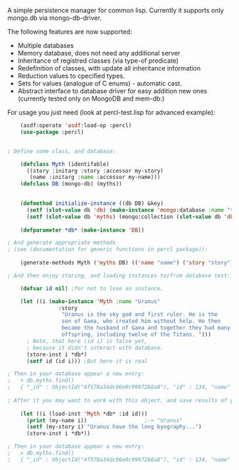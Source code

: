  A simple persistence manager for common lisp. Currently it supports only mongo.db via mongo-db-driver.

 The following features are now supported:
  * Multiple databases
  * Memory database, does not need any additional server
  * Inheritance of registred classes (via type-of predicate)
  * Redefinition of classes, with update all inheritance information
  * Reduction values to cpecified types.
  * Sets for values (analogue of C enums) - automatic cast.
  * Abstract interface to database driver for easy addition new ones (currently tested only on MongoDB and mem-db:)

 For usage you just need (look at percl-test.lisp for advanced example):

```cl
    (asdf:operate 'asdf:load-op :percl)
    (use-package :percl)


; Define some class, and database:

    (defclass Myth (identifable)
      ((story :initarg :story :accessor my-story)
       (name :initarg :name :accessor my-name)))
    (defclass DB (mongo-db) (myths))

    
    (defmethod initialize-instance ((db DB) &key)
      (setf (slot-value db 'db) (make-instance 'mongo:database :name "test"))
      (setf (slot-value db 'myths) (mongo:collection (slot-value db 'db) "myths")))
    
    (defparameter *db* (make-instance 'DB))

; And generate appropriate methods
; (see (documentation for generic functions in percl package)):
    
    (generate-methods Myth ('myths DB) (('name "name") ('story "story")))

; And then enjoy storing, and loading instances to/from database test:

    (defvar id nil) ;for not to lose an instance.

    (let ((i (make-instance 'Myth :name "Uranus"
                :story
                 "Uranus is the sky god and first ruler. He is the
                 son of Gaea, who created him without help. He then
                 became the husband of Gaea and together they had many
                 offspring, including twelve of the Titans. ")))
      ; Note, that here (id i) is false yet,
      ; because it didn't interact with database.
      (store-inst i *db*)
      (setf id (id i))) ;But here it is real

; Then in your database appear a new entry:
;   > db.myths.find()
;   { "_id" : ObjectId("4f578a34dc96e0c99972b8a8"), "id" : 134, "name" : "Uranus", "story" : "Uranus is the sky god and first ruler. He is the\n                 son of Gaea, who created him without help. He then\n                 became the husband of Gaea and together they had many\n                 offspring, including twelve of the Titans. " }
 
; After it you may want to work with this object, and save results of your work:
    
    (let ((i (load-inst 'Myth *db* :id id)))
      (print (my-name i))                  ;-> "Uranus"
      (setf (my-story i) "Uranus have the long byography...")
      (store-inst i *db*))

; Then in your database appear a new entry:
;   > db.myths.find()
;   { "_id" : ObjectId("4f578a34dc96e0c99972b8a8"), "id" : 134, "name" : "Uranus", "story" : "Uranus have the long byography..." }

```
